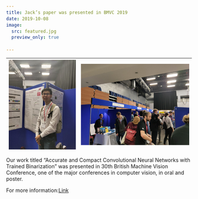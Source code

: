 ```yaml
---
title: Jack’s paper was presented in BMVC 2019
date: 2019-10-08
image:
  src: featured.jpg
  preview_only: true

---
```


<!--more-->
| ![](image1.jpg) | ![](image2.jpg) |
|-----------------|-----------------|

Our work titled “Accurate and Compact Convolutional Neural Networks with Trained Binarization” was presented in 30th British Machine Vision Conference, one of the major conferences in computer vision, in oral and poster.

For more information:[Link](https://bmvc2019.org/wp-content/uploads/papers/0588-paper.pdf)